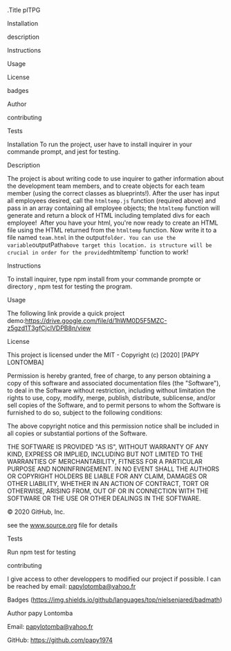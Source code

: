 
.Title
plTPG

Installation

description

Instructions

Usage

License

badges

Author

contributing

Tests

Installation
To run the project, user have to install inquirer in your commande prompt, and jest for testing. 

Description

The project is about writing code to use inquirer to gather information about the development team members,
and to create objects for each team member (using the correct classes as blueprints!).
After the user has input all employees desired, call the `htmltemp.js` function (required
above) and pass in an array containing all employee objects; the `htmltemp` function will
generate and return a block of HTML including templated divs for each employee!
​
After you have your html, you're now ready to create an HTML file using the HTML
returned from the `htmltemp` function. Now write it to a file named `team.html` in the
output` folder. You can use the variable `outputPath` above target this location.
is structure will be crucial in order
for the provided `htmltemp` function to work!


Instructions

To install inquirer, type npm install from your commande prompte or directory , npm test for testing the program. 


Usage

The following link provide a quick project demo:https://drive.google.com/file/d/1hWM0D5F5MZC-z5gzd1T3gfCjclVDPB8n/view

License

This project is licensed under the MIT - Copyright (c) [2020] [PAPY LONTOMBA]

Permission is hereby granted, free of charge, to any person obtaining a copy of this software and associated documentation files (the "Software"), to deal in the Software without restriction, including without limitation the rights to use, copy, modify, merge, publish, distribute, sublicense, and/or sell copies of the Software, and to permit persons to whom the Software is furnished to do so, subject to the following conditions:

The above copyright notice and this permission notice shall be included in all copies or substantial portions of the Software.

THE SOFTWARE IS PROVIDED "AS IS", WITHOUT WARRANTY OF ANY KIND, EXPRESS OR IMPLIED, INCLUDING BUT NOT LIMITED TO THE WARRANTIES OF MERCHANTABILITY, FITNESS FOR A PARTICULAR PURPOSE AND NONINFRINGEMENT. IN NO EVENT SHALL THE AUTHORS OR COPYRIGHT HOLDERS BE LIABLE FOR ANY CLAIM, DAMAGES OR OTHER LIABILITY, WHETHER IN AN ACTION OF CONTRACT, TORT OR OTHERWISE, ARISING FROM, OUT OF OR IN CONNECTION WITH THE SOFTWARE OR THE USE OR OTHER DEALINGS IN THE SOFTWARE.

© 2020 GitHub, Inc.

see the www.source.org file for details

Tests

Run npm test for testing 

contributing

I give access to other developpers to modified our project if possible.  I can be reached by email: papylotomba@yahoo.fr

Badges
(https://img.shields.io/github/languages/top/nielsenjared/badmath)

Author
papy Lontomba

Email: papylotomba@yahoo.fr

GitHub: https://github.com/papy1974
